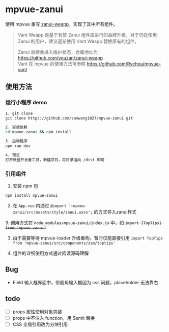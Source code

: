 # mpvue-zanui

使用 mpvue 重写 [zanui-weapp](https://github.com/youzan/zanui-weapp/)，实现了其中所有组件。

> Vant Weapp 是基于有赞 Zanui 组件库进行的品牌升级，对于仍在使用 Zanui 的用户，建议逐渐使用 Vant Weapp 替换原有的组件。  
>  
> Zanui 后续会进入维护状态，仓库地址为：https://github.com/youzan/zanui-weapp  
> Vant 在 mpvue 的使用方法可参照 https://github.com/Rychou/mpvue-vant  


## 使用方法

### 运行小程序 demo

``` bash
1. git clone
git clone https://github.com/samwang1027/mpvue-zanui.git

2. 安装依赖
cd mpvue-zanui && npm install

3. 启动程序
npm run dev

4. 预览
打开微信开发者工具，新建项目，将目录指向 /dist 即可
```

### 引用组件


1. 安装 npm 包

```
npm install mpvue-zanui
```

2. 在 `App.vue` 内通过 `@import '~mpvue-zanui/src/assets/style/zanui.wxss';` 的方式导入zanui样式


~~3. 调用方式在 `node_modules/mpvue-zanui/index.js` 中，如 `import {TopTips} from 'mpvue-zanui'`~~

3. 由于需要等待 mpvue-loader 升级重构，暂时仅能直接引用 `import TopTips from 'mpvue-zanui/src/components/zan/toptips'`

4. 组件的详细使用方式通过阅读源码理解




## Bug

- Field 输入框界面中，带圆角输入框因为 css 问题，placeholder 无法靠右


## todo
- [ ] props 属性使用对象包装
- [ ] props 中不注入 function，用 $emit 替换
- [ ] CSS 全局引用改为分块引用
